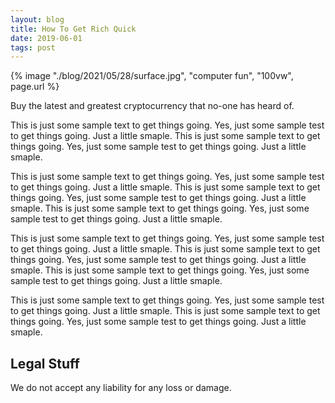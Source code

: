 ```yaml
---
layout: blog
title: How To Get Rich Quick
date: 2019-06-01
tags: post
---
```

{% image "./blog/2021/05/28/surface.jpg", "computer fun", "100vw", page.url %}
<!-- Excerpt Start -->
Buy the latest and greatest cryptocurrency that no-one has heard of.
<!-- Excerpt End -->

This is just some sample text to get things going. Yes, just some sample test to get things going. Just a little smaple. This is just some sample text to get things going. Yes, just some sample test to get things going. Just a little smaple.

This is just some sample text to get things going. Yes, just some sample test to get things going. Just a little smaple.
This is just some sample text to get things going. Yes, just some sample test to get things going. Just a little smaple.
This is just some sample text to get things going. Yes, just some sample test to get things going. Just a little smaple.

This is just some sample text to get things going. Yes, just some sample test to get things going. Just a little smaple.
This is just some sample text to get things going. Yes, just some sample test to get things going. Just a little smaple.
This is just some sample text to get things going. Yes, just some sample test to get things going. Just a little smaple.


This is just some sample text to get things going. Yes, just some sample test to get things going. Just a little smaple.
This is just some sample text to get things going. Yes, just some sample test to get things going. Just a little smaple.


## Legal Stuff
We do not accept any liability for any loss or damage.